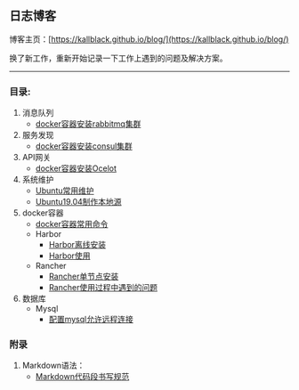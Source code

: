 ## 日志博客

博客主页：[https://kallblack.github.io/blog/](https://kallblack.github.io/blog/)

换了新工作，重新开始记录一下工作上遇到的问题及解决方案。

---
### 目录:

1. 消息队列
    - [docker容器安装rabbitmq集群](https://kallblack.github.io/blog/queue/rabbitmq/rabbitmq)
2. 服务发现
    - [docker容器安装consul集群](https://kallblack.github.io/blog/service-discovery/consul/consul)
3. API网关
    - [docker容器安装Ocelot](https://kallblack.github.io/blog/api-gateway/ocelot/ocelot)
4. 系统维护
    - [Ubuntu常用维护](https://kallblack.github.io/blog/system/ubuntu/ubuntu)
    - [Ubuntu19.04制作本地源](https://kallblack.github.io/blog/system/ubuntu/debs)
5. docker容器
    - [docker容器常用命令](https://kallblack.github.io/blog/docker/docker/docker)
    - Harbor
        - [Harbor离线安装](https://kallblack.github.io/blog/docker/harbor/setup)
        - [Harbor使用](https://kallblack.github.io/blog/docker/harbor/use)
    - Rancher
        - [Rancher单节点安装](https://kallblack.github.io/blog/docker/rancher/single-node)
        - [Rancher使用过程中遇到的问题](https://kallblack.github.io/blog/docker/rancher/question)
6. 数据库
    - Mysql
        - [配置mysql允许远程连接](https://kallblack.github.io/blog/database/mysql/remote)

### 附录

1. Markdown语法：
    - [Markdown代码段书写规范](https://kallblack.github.io/blog/appendix/markdown-code)